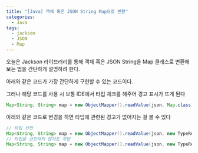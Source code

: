 ```yaml
---
title: "[Java] 객체 혹은 JSON String Map으로 변환"
categories:
  - Java
tags:
  - jackson
  - JSON
  - Map
---
```


오늘은 Jackson 라이브러리를 통해 객체 혹은 JSON String을 Map 클래스로 변환해 보는 법을 간단하게 설명하려 한다.

아래와 같은 코드가 가장 간단하게 구현할 수 있는 코드이다.

그러나 해당 코드를 사용 시 보통 IDE에서 타입 체크를 해주어 경고 표시가 뜨게 된다

```java
Map<String, String> map = new ObjectMapper().readValue(json, Map.class);
```

아래와 같은 코드로 변경을 하면 타입에 관련된 경고가 없어지는 걸 볼 수 있다

```java
// 타입 선언
Map<String, String> map = new ObjectMapper().readValue(json, new TypeReference<Map<String, String>>() {})
// 타입을 선언하지 않아도 무방
Map<String, String> map = new ObjectMapper().readValue(json, new TypeReference<>() {})
```
